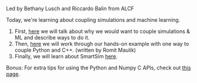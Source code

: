Led by Bethany Lusch and Riccardo Balin from ALCF

Today, we're learning about coupling simulations and machine learning.

1. First, [here](Background.md) we will talk about why we would want to couple simulations & ML and describe ways to do it.
2. Then, [here](HandsOn_PythonC++.md) we will work through our hands-on example with one way to couple Python and C++. (written by Romit Maulik)
3. Finally, we will learn about SmartSim [here](HandsOn_SmartSim.md). 

Bonus:
For extra tips for using the Python and Numpy C APIs, check out [this page](Tips.md).
